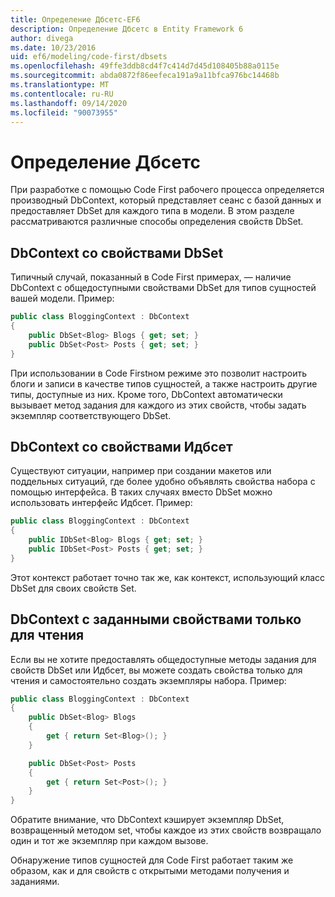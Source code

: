 ```yaml
---
title: Определение Дбсетс-EF6
description: Определение Дбсетс в Entity Framework 6
author: divega
ms.date: 10/23/2016
uid: ef6/modeling/code-first/dbsets
ms.openlocfilehash: 49ffe3ddb8cd4f7c414d7d45d108405b88a0115e
ms.sourcegitcommit: abda0872f86eefeca191a9a11bfca976bc14468b
ms.translationtype: MT
ms.contentlocale: ru-RU
ms.lasthandoff: 09/14/2020
ms.locfileid: "90073955"
---
```

# <a name="defining-dbsets"></a>Определение Дбсетс
При разработке с помощью Code First рабочего процесса определяется производный DbContext, который представляет сеанс с базой данных и предоставляет DbSet для каждого типа в модели. В этом разделе рассматриваются различные способы определения свойств DbSet.  

## <a name="dbcontext-with-dbset-properties"></a>DbContext со свойствами DbSet  

Типичный случай, показанный в Code First примерах, — наличие DbContext с общедоступными свойствами DbSet для типов сущностей вашей модели. Пример:  

``` csharp
public class BloggingContext : DbContext
{
    public DbSet<Blog> Blogs { get; set; }
    public DbSet<Post> Posts { get; set; }
}
```  

При использовании в Code Firstном режиме это позволит настроить блоги и записи в качестве типов сущностей, а также настроить другие типы, доступные из них. Кроме того, DbContext автоматически вызывает метод задания для каждого из этих свойств, чтобы задать экземпляр соответствующего DbSet.  

## <a name="dbcontext-with-idbset-properties"></a>DbContext со свойствами Идбсет  

Существуют ситуации, например при создании макетов или поддельных ситуаций, где более удобно объявлять свойства набора с помощью интерфейса. В таких случаях вместо DbSet можно использовать интерфейс Идбсет. Пример:  

``` csharp
public class BloggingContext : DbContext
{
    public IDbSet<Blog> Blogs { get; set; }
    public IDbSet<Post> Posts { get; set; }
}
```  

Этот контекст работает точно так же, как контекст, использующий класс DbSet для своих свойств Set.  

## <a name="dbcontext-with-read-only-set-properties"></a>DbContext с заданными свойствами только для чтения  

Если вы не хотите предоставлять общедоступные методы задания для свойств DbSet или Идбсет, вы можете создать свойства только для чтения и самостоятельно создать экземпляры набора. Пример:  

``` csharp
public class BloggingContext : DbContext
{
    public DbSet<Blog> Blogs
    {
        get { return Set<Blog>(); }
    }

    public DbSet<Post> Posts
    {
        get { return Set<Post>(); }
    }
}
```  

Обратите внимание, что DbContext кэширует экземпляр DbSet, возвращенный методом set, чтобы каждое из этих свойств возвращало один и тот же экземпляр при каждом вызове.  

Обнаружение типов сущностей для Code First работает таким же образом, как и для свойств с открытыми методами получения и заданиями.  
